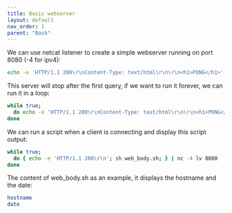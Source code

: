 ```yaml
---
title: Basic webserver
layout: default
nav_order: 1
parent: "Bash"
---
```


We can use netcat listener to create a simple webserver running on port 8080 (-4 for ipv4):

```bash
echo -e 'HTTP/1.1 200\r\nContent-Type: text/html\r\n\r\n<h1>PONG</h1>' | nc -4 lv 8080
```

This server will stop after the first query, if we want to run it forever, we can run it in a loop:


```bash
while true;
  do echo -e 'HTTP/1.1 200\r\nContent-Type: text/html\r\n\r\n<h1>PONG</h1>' | nc -4 lv 8080
done
```

We can run a script when a client is connecting and display this script output:

```bash
while true;
  do { echo -e 'HTTP/1.1 200\r\n'; sh web_body.sh; } | nc -4 lv 8080
done
```

The content of web_body.sh as an example, it displays the hostname and the date:

```bash
hostname
date
```
